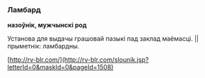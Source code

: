 ### Ламбард
**назоўнік, мужчынскі род**

Установа для выдачы грашовай пазыкі пад заклад маёмасці. || прыметнік: ламбардны.

<a rel="author">[http://rv-blr.com/](http://rv-blr.com/slounik.jsp?letterId=0&maskId=0&pageId=1508)</a>
